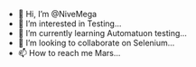 - 👋 Hi, I’m @NiveMega
- 👀 I’m interested in Testing...
- 🌱 I’m currently learning Automatuon testing...
- 💞️ I’m looking to collaborate on Selenium...
- 📫 How to reach me Mars...

<!---
NiveMega/NiveMega is a ✨ special ✨ repository because its `README.md` (this file) appears on your GitHub profile.
You can click the Preview link to take a look at your changes.
--->
